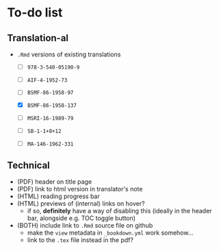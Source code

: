 # To-do list

## Translation-al

- `.Rmd` versions of existing translations
  + [ ] `978-3-540-05190-9`
  + [ ] `AIF-4-1952-73`
  + [ ] `BSMF-86-1958-97`
  + [x] `BSMF-86-1958-137`
  + [ ] `MSRI-16-1989-79`
  + [ ] `SB-1-1+8+12`
  + [ ] `MA-146-1962-331`


## Technical

- (PDF) header on title page
- (PDF) link to html version in translator's note
- (HTML) reading progress bar
- (HTML) previews of (internal) links on hover?
  + if so, **definitely** have a way of disabling this (ideally in the header bar, alongside e.g. TOC toggle button)
- (BOTH) include link to `.Rmd` source file on github
  + make the `view` metadata in `_bookdown.yml` work somehow...
  + link to the `.tex` file instead in the pdf?

